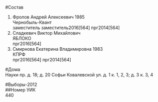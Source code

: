 #Состав  
1. Фролов Андрей Алексеевич 1985  
    Чернобыль-Квант  
    заместитель заместитель2016[564] прг2014[564]  
2. Сладкевич Виктор Михайлович  
    ЯБЛОКО  
    прг2016[564]  
3. Смирнова Екатерина Владимировна 1983  
    КПРФ  
    прг2016[564] прг2014[564]  
  
#Дома  
Науки пр. д. 18; д. 20 Софьи Ковалевской ул. д. 1 к. 1, 2, 3; д. 3 к. 3, 4  
  
#Выборы-2012  
##Номер УИК  
440  
